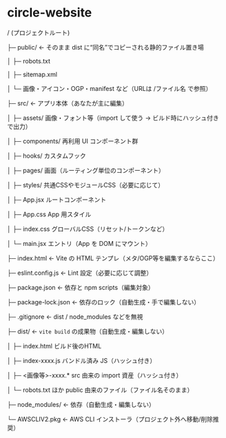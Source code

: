 # circle-website
/ (プロジェクトルート)

├─ public/                ← そのまま dist に“同名”でコピーされる静的ファイル置き場

│   ├─ robots.txt

│   ├─ sitemap.xml

│   └─ 画像・アイコン・OGP・manifest など（URLは /ファイル名 で参照）

├─ src/                   ← アプリ本体（あなたが主に編集）

│   ├─ assets/            画像・フォント等（import して使う → ビルド時にハッシュ付きで出力）

│   ├─ components/        再利用 UI コンポーネント群

│   ├─ hooks/             カスタムフック

│   ├─ pages/             画面（ルーティング単位のコンポーネント）

│   ├─ styles/            共通CSSやモジュールCSS（必要に応じて）

│   ├─ App.jsx            ルートコンポーネント

│   ├─ App.css            App 用スタイル

│   ├─ index.css          グローバルCSS（リセット/トークンなど）

│   └─ main.jsx           エントリ（App を DOM にマウント）

├─ index.html             ← Vite の HTML テンプレ（メタ/OGP等を編集するならここ）

├─ eslint.config.js       ← Lint 設定（必要に応じて調整）

├─ package.json           ← 依存と npm scripts（編集対象）

├─ package-lock.json      ← 依存のロック（自動生成・手で編集しない）

├─ .gitignore             ← dist / node_modules などを無視

├─ dist/                  ← `vite build` の成果物（自動生成・編集しない）

│   ├─ index.html         ビルド後のHTML

│   ├─ index-xxxx.js      バンドル済み JS（ハッシュ付き）

│   ├─ <画像等>-xxxx.*    src 由来の import 資産（ハッシュ付き）

│   └─ robots.txt ほか    public 由来のファイル（ファイル名そのまま）

├─ node_modules/          ← 依存（自動生成・編集しない）

└─ AWSCLIV2.pkg           ← AWS CLI インストーラ（プロジェクト外へ移動/削除推奨）

